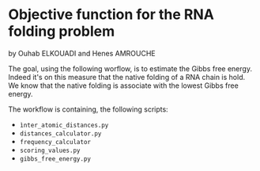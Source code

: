 # Objective function for the RNA folding problem 
by Ouhab ELKOUADI and Henes AMROUCHE

The goal, using the following worflow, is to estimate the Gibbs free energy. Indeed it's on this measure that the native folding of a RNA chain is hold. We know that the native folding is associate with the lowest Gibbs free energy. 

The workflow is containing, the following scripts: 

- `ìnter_atomic_distances.py`
- `distances_calculator.py`
- `frequency_calculator`
- `scoring_values.py`
- `gibbs_free_energy.py`
